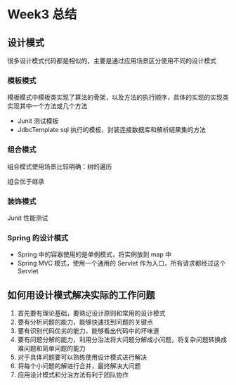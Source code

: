 # Week3 总结

## 设计模式
很多设计模式代码都是相似的，主要是通过应用场景区分使用不同的设计模式
### 模板模式
模板模式中模板类实现了算法的骨架，以及方法的执行顺序，具体的实现的实现类实现其中一个方法或几个方法
* Junit 测试模板
* JdbcTemplate sql 执行的模板，封装连接数据库和解析结果集的方法
### 组合模式
组合模式使用场景比较明确：树的遍历

组合优于继承
### 装饰模式
Junit 性能测试
### Spring 的设计模式
* Spring 中的容器使用的是单例模式，将实例放到 map 中
* Spring MVC 模式，使用一个通用的 Servlet 作为入口，所有请求都经过这个 Servlet

## 如何用设计模式解决实际的工作问题
1. 首先要有理论基础，要熟记设计原则和常用的设计模式
2. 要有分析问题的能力，能够快速找到问题的关键点
3. 要有识别代码优劣的能力，能够看出代码中的坏味道
4. 要有问题分解的能力，利用分治法将大问题分解成小问题，将复杂问题转换成难问题和简单问题的能力
5. 对于具体问题要可以熟练使用设计模式进行解决
6. 将每个小问题的解进行合并，最终解决大问题
7. 应用设计模式和分治方法有利于团队协作